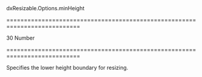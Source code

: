 <!--id-->dxResizable.Options.minHeight<!--/id-->
===========================================================================
<!--default-->30<!--/default-->
<!--type-->Number<!--/type-->
===========================================================================

<!--shortDescription-->
Specifies the lower height boundary for resizing.
<!--/shortDescription-->

<!--fullDescription-->

<!--/fullDescription-->